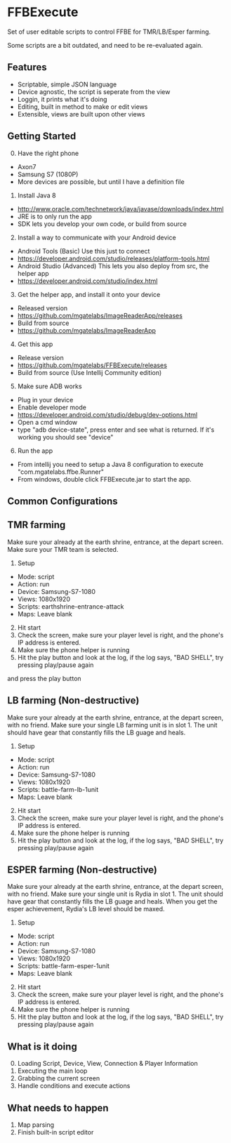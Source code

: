 # FFBExecute
Set of user editable scripts to control FFBE for TMR/LB/Esper farming.

Some scripts are a bit outdated, and need to be re-evaluated again.

## Features
* Scriptable, simple JSON language
* Device agnostic, the script is seperate from the view
* Loggin, it prints what it's doing
* Editing, built in method to make or edit views
* Extensible, views are built upon other views

## Getting Started

0. Have the right phone
* Axon7
* Samsung S7 (1080P)
* More devices are possible, but until I have a definition file
1. Install Java 8
* http://www.oracle.com/technetwork/java/javase/downloads/index.html
* JRE is to only run the app
* SDK lets you develop your own code, or build from source
2. Install a way to communicate with your Android device
* Android Tools (Basic) Use this just to connect
* https://developer.android.com/studio/releases/platform-tools.html
* Android Studio (Advanced) This lets you also deploy from src, the helper app
* https://developer.android.com/studio/index.html
3. Get the helper app, and install it onto your device
* Released version
* https://github.com/mgatelabs/ImageReaderApp/releases
* Build from source
* https://github.com/mgatelabs/ImageReaderApp
4. Get this app
* Release version
* https://github.com/mgatelabs/FFBExecute/releases
* Build from source (Use Intellij Community edition)
5. Make sure ADB works
* Plug in your device
* Enable developer mode
* https://developer.android.com/studio/debug/dev-options.html
* Open a cmd window
* type "adb device-state", press enter and see what is returned.  If it's working you should see "device"
6. Run the app
* From intellij you need to setup a Java 8 configuration to execute "com.mgatelabs.ffbe.Runner"
* From windows, double click FFBExecute.jar to start the app.

## Common Configurations

## TMR farming
Make sure your already at the earth shrine, entrance, at the depart screen.  Make sure your TMR team is selected.

1. Setup
* Mode: script
* Action: run
* Device: Samsung-S7-1080
* Views: 1080x1920
* Scripts: earthshrine-entrance-attack
* Maps: Leave blank
2. Hit start
3. Check the screen, make sure your player level is right, and the phone's IP address is entered.
4. Make sure the phone helper is running
5. Hit the play button and look at the log, if the log says, "BAD SHELL", try pressing play/pause again

 and press the play button

## LB farming (Non-destructive)
Make sure your already at the earth shrine, entrance, at the depart screen, with no friend.  Make sure your single LB farming unit is in slot 1.  The unit should have gear that constantly fills the LB guage and heals.

1. Setup
* Mode: script
* Action: run
* Device: Samsung-S7-1080
* Views: 1080x1920
* Scripts: battle-farm-lb-1unit
* Maps: Leave blank
2. Hit start
3. Check the screen, make sure your player level is right, and the phone's IP address is entered.
4. Make sure the phone helper is running
5. Hit the play button and look at the log, if the log says, "BAD SHELL", try pressing play/pause again

## ESPER farming (Non-destructive)
Make sure your already at the earth shrine, entrance, at the depart screen, with no friend.  Make sure your single unit is Rydia in slot 1.  The unit should have gear that constantly fills the LB guage and heals.  When you get the esper achievement, Rydia's LB level should be maxed.

1. Setup
* Mode: script
* Action: run
* Device: Samsung-S7-1080
* Views: 1080x1920
* Scripts: battle-farm-esper-1unit
* Maps: Leave blank
2. Hit start
3. Check the screen, make sure your player level is right, and the phone's IP address is entered.
4. Make sure the phone helper is running
5. Hit the play button and look at the log, if the log says, "BAD SHELL", try pressing play/pause again

## What is it doing

0. Loading Script, Device, View, Connection & Player Information
1. Executing the main loop
2. Grabbing the current screen
3. Handle conditions and execute actions

## What needs to happen

1. Map parsing
2. Finish built-in script editor
